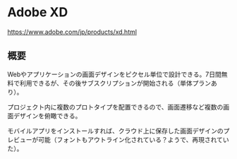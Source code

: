 # Adobe XD

https://www.adobe.com/jp/products/xd.html

## 概要

Webやアプリケーションの画面デザインをピクセル単位で設計できる。7日間無料で利用できるが、その後サブスクリプションが開始される（単体プランあり）。

プロジェクト内に複数のプロトタイプを配置できるので、画面遷移など複数の画面デザインを俯瞰できる。

モバイルアプリをインストールすれば、クラウド上に保存した画面デザインのプレビューが可能（フォントもアウトライン化されている？ようで、再現されていた）。
